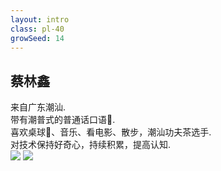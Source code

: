 ```yaml
---
layout: intro
class: pl-40
growSeed: 14
---
```


## 蔡林鑫

<div class="leading-10 opacity-80 mr-60 mt-4">
来自广东潮汕.<br>
带有潮普式的普通话口语😬.<br>
喜欢桌球🎱、音乐、看电影、散步，潮汕功夫茶选手.<br>
对技术保持好奇心，持续积累，提高认知.<br>
</div>

<img src="/anthony-hi.png" v-click absolute top-32 right-30 w-40 />
<img src="/hi.png" v-after absolute top-27 right-20 w-8 rotate-10 delay-300 />

<div flex="~ gap2">

</div>

